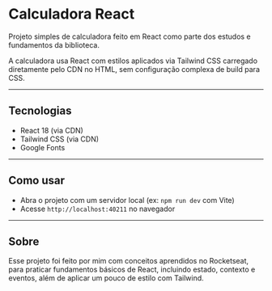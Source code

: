 # Calculadora React

Projeto simples de calculadora feito em React como parte dos estudos e fundamentos da biblioteca.

A calculadora usa React  com estilos aplicados via Tailwind CSS carregado diretamente pelo CDN no HTML, sem configuração complexa de build para CSS.

---

## Tecnologias

- React 18 (via CDN)
- Tailwind CSS (via CDN)
- Google Fonts 

---

## Como usar

- Abra o projeto com um servidor local (ex: `npm run dev` com Vite)
- Acesse `http://localhost:40211` no navegador

---

## Sobre

Esse projeto foi feito por mim com conceitos aprendidos no Rocketseat, para praticar fundamentos básicos de React, incluindo estado, contexto e eventos, além de aplicar um pouco de estilo com Tailwind.